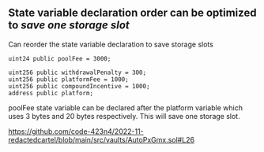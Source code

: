 ## State variable declaration order can be optimized to ***save one storage slot***

Can reorder the state variable declaration to save storage slots

    uint24 public poolFee = 3000;

    uint256 public withdrawalPenalty = 300;
    uint256 public platformFee = 1000;
    uint256 public compoundIncentive = 1000;
    address public platform;

poolFee state variable can be declared after the platform variable which uses 3 bytes and 20 bytes respectively.
This will save one storage slot. 

https://github.com/code-423n4/2022-11-redactedcartel/blob/main/src/vaults/AutoPxGmx.sol#L26